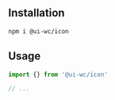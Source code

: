 ## Installation

```sh
npm i @ui-wc/icon
```

## Usage

```ts
import {} from '@ui-wc/icon'

// ...
```
